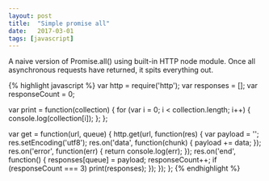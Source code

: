```yaml
---
layout: post
title:  "Simple promise all"
date:   2017-03-01
tags: [javascript]
---
```

A naive version of Promise.all() using built-in HTTP node module. Once all asynchronous requests have returned, it spits everything out.

{% highlight javascript %}
var http = require('http');
var responses = [];
var responseCount = 0;

var print = function(collection) {
  for (var i = 0; i < collection.length; i++) {
    console.log(collection[i]);
  };
};

var get = function(url, queue) {
  http.get(url, function(res) {
    var payload = '';
    res.setEncoding('utf8');
    res.on('data', function(chunk) {
      payload += data;
    });
    res.on('error', function(err) {
      return console.log(err);
    });
    res.on('end', function() {
      responses[queue] = payload;
      responseCount++;
      if (responseCount === 3) print(responses);
    });
  });
};
{% endhighlight %}
